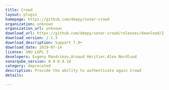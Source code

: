 ```yaml
---
title: Crowd
layout: plugin
homepage: https://github.com/deepy/sonar-crowd
organization: unknown
organization_url: unknown
download_url: https://github.com/deepy/sonar-crowd/releases/download/2.1.3/sonar-crowd-plugin-2.1.3.jar
download_version: 2.1.3
download_description: Support 7.9+
download_date: 2019-07-14
license: GNU LGPL 3
developers: Evgeny Mandrikov,Arnaud Héritier,Alex Nordlund
sonarqube_version: 8.9-8.9.10
category: deprecated
description: Provide the ability to authenticate again Crowd
details: 

---
```


